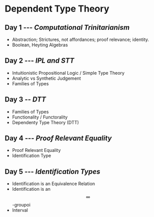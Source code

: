 # Dependent Type Theory

## Day 1 --- _Computational Trinitarianism_
  - Abstraction; Strictures, not affordances; proof relevance; identity.
  - Boolean, Heyting Algebras

## Day 2 --- _IPL and STT_
  - Intuitionistic Propositional Logic / Simple Type Theory
  - Analytic vs Synthetic Judgement
  - Families of Types

## Day 3 -- _DTT_
  - Families of Types
  - Functionality / Functorality
  - Dependenty Type Theory (DTT)

## Day 4 --- _Proof Relevant Equality_
  - Proof Relevant Equality
  - Identification Type

## Day 5 --- _Identification Types_
  - Identification is an Equivalence Relation
  - Identification is an $$\infty$$-groupoi
  - Interval
